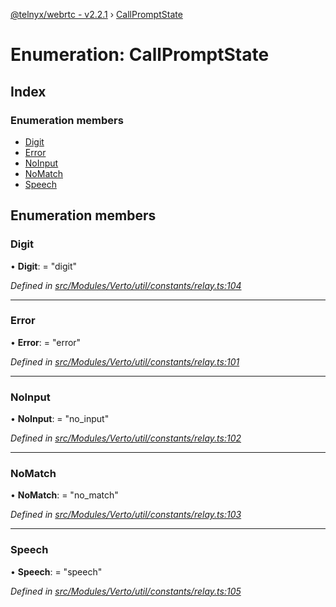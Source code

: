 [@telnyx/webrtc - v2.2.1](../README.md) › [CallPromptState](callpromptstate.md)

# Enumeration: CallPromptState

## Index

### Enumeration members

* [Digit](callpromptstate.md#digit)
* [Error](callpromptstate.md#error)
* [NoInput](callpromptstate.md#noinput)
* [NoMatch](callpromptstate.md#nomatch)
* [Speech](callpromptstate.md#speech)

## Enumeration members

###  Digit

• **Digit**: = "digit"

*Defined in [src/Modules/Verto/util/constants/relay.ts:104](https://github.com/team-telnyx/webrtc/blob/8cdca06/packages/js/src/Modules/Verto/util/constants/relay.ts#L104)*

___

###  Error

• **Error**: = "error"

*Defined in [src/Modules/Verto/util/constants/relay.ts:101](https://github.com/team-telnyx/webrtc/blob/8cdca06/packages/js/src/Modules/Verto/util/constants/relay.ts#L101)*

___

###  NoInput

• **NoInput**: = "no_input"

*Defined in [src/Modules/Verto/util/constants/relay.ts:102](https://github.com/team-telnyx/webrtc/blob/8cdca06/packages/js/src/Modules/Verto/util/constants/relay.ts#L102)*

___

###  NoMatch

• **NoMatch**: = "no_match"

*Defined in [src/Modules/Verto/util/constants/relay.ts:103](https://github.com/team-telnyx/webrtc/blob/8cdca06/packages/js/src/Modules/Verto/util/constants/relay.ts#L103)*

___

###  Speech

• **Speech**: = "speech"

*Defined in [src/Modules/Verto/util/constants/relay.ts:105](https://github.com/team-telnyx/webrtc/blob/8cdca06/packages/js/src/Modules/Verto/util/constants/relay.ts#L105)*
